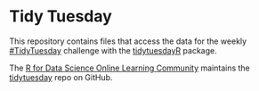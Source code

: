# Tidy Tuesday

This repository contains files that access the data for the weekly [#TidyTuesday](https://twitter.com/search?q=%23TidyTuesday&src=typed_query) challenge with the [tidytuesdayR](https://thebioengineer.github.io/tidytuesdayR/) package.

The [R for Data Science Online Learning Community](https://rfordatasci.com/) maintains the [tidytuesday](https://github.com/rfordatascience/tidytuesday) repo on GitHub.